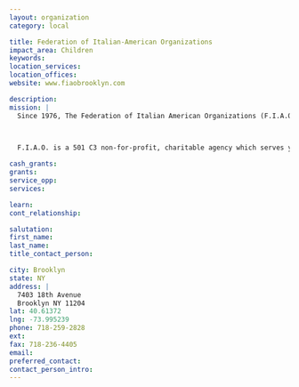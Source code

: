 ```yaml
---
layout: organization
category: local

title: Federation of Italian-American Organizations
impact_area: Children
keywords: 
location_services: 
location_offices: 
website: www.fiaobrooklyn.com

description: 
mission: |
  Since 1976, The Federation of Italian American Organizations (F.I.A.O.) has been serving the needs of the Italian American community and the community at large of the City of New York. F.I.A.O. has been in the forefront in developing and implementing programs designed to empower people and give them the resources necessary to confront their problems.

  

  F.I.A.O. is a 501 C3 non-for-profit, charitable agency which serves youth, seniors, immigrants and the entire family unit in its two social service offices and in its twenty after- school tutorial, recreational and counseling programs.

cash_grants: 
grants: 
service_opp: 
services: 

learn: 
cont_relationship: 

salutation: 
first_name: 
last_name: 
title_contact_person: 

city: Brooklyn
state: NY
address: |
  7403 18th Avenue  
  Brooklyn NY 11204
lat: 40.61372
lng: -73.995239
phone: 718-259-2828
ext: 
fax: 718-236-4405
email: 
preferred_contact: 
contact_person_intro: 
---
```

